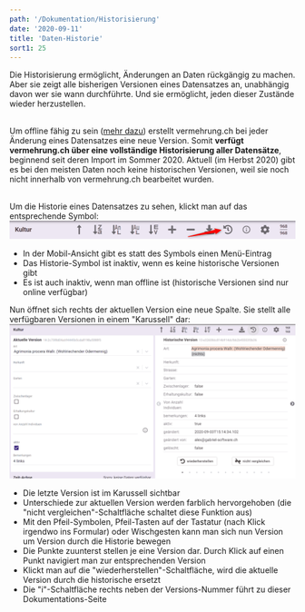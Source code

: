 ```yaml
---
path: '/Dokumentation/Historisierung'
date: '2020-09-11'
title: 'Daten-Historie'
sort1: 25
---
```


Die Historisierung ermöglicht, Änderungen an Daten rückgängig zu machen. Aber sie zeigt alle bisherigen Versionen eines Datensatzes an, unabhängig davon wer sie wann durchführte. Und sie ermöglicht, jeden dieser Zustände wieder herzustellen.<br/><br/>

Um offline fähig zu sein ([mehr dazu](../offline-wie)) erstellt vermehrung.ch bei jeder Änderung eines Datensatzes eine neue Version. Somit **verfügt vermehrung.ch über eine vollständige Historisierung aller Datensätze**, beginnend seit deren Import im Sommer 2020. Aktuell (im Herbst 2020) gibt es bei den meisten Daten noch keine historischen Versionen, weil sie noch nicht innerhalb von vermehrung.ch bearbeitet wurden.<br/><br/>

Um die Historie eines Datensatzes zu sehen, klickt man auf das entsprechende Symbol:<br/>
![Symbol](001_button.png)

- In der Mobil-Ansicht gibt es statt des Symbols einen Menü-Eintrag
- Das Historie-Symbol ist inaktiv, wenn es keine historische Versionen gibt
- Es ist auch inaktiv, wenn man offline ist (historische Versionen sind nur online verfügbar)

Nun öffnet sich rechts der aktuellen Version eine neue Spalte. Sie stellt alle verfügbaren Versionen in einem "Karussell" dar:<br/>
![Version](002_version.png)<br/>

- Die letzte Version ist im Karussell sichtbar
- Unterschiede zur aktuellen Version werden farblich hervorgehoben (die "nicht vergleichen"-Schaltfläche schaltet diese Funktion aus)
- Mit den Pfeil-Symbolen, Pfeil-Tasten auf der Tastatur (nach Klick irgendwo ins Formular) oder Wischgesten kann man sich nun Version um Version durch die Historie bewegen
- Die Punkte zuunterst stellen je eine Version dar. Durch Klick auf einen Punkt navigiert man zur entsprechenden Version
- Klickt man auf die "wiederherstellen"-Schaltfläche, wird die aktuelle Version durch die historische ersetzt
- Die "i"-Schaltfläche rechts neben der Versions-Nummer führt zu dieser Dokumentations-Seite
